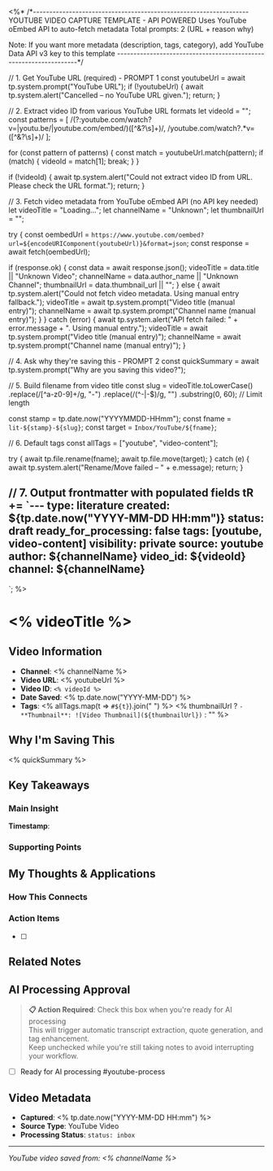 <%*
/*------------------------------------------------------------------
  YOUTUBE VIDEO CAPTURE TEMPLATE - API POWERED
  Uses YouTube oEmbed API to auto-fetch metadata
  Total prompts: 2 (URL + reason why)
  
  Note: If you want more metadata (description, tags, category),
  add YouTube Data API v3 key to this template
------------------------------------------------------------------*/

// 1. Get YouTube URL (required) - PROMPT 1
const youtubeUrl = await tp.system.prompt("YouTube URL");
if (!youtubeUrl) {
  await tp.system.alert("Cancelled – no YouTube URL given.");
  return;
}

// 2. Extract video ID from various YouTube URL formats
let videoId = "";
const patterns = [
  /(?:youtube\.com\/watch\?v=|youtu\.be\/|youtube\.com\/embed\/)([^&?\s]+)/,
  /youtube\.com\/watch\?.*v=([^&?\s]+)/
];

for (const pattern of patterns) {
  const match = youtubeUrl.match(pattern);
  if (match) {
    videoId = match[1];
    break;
  }
}

if (!videoId) {
  await tp.system.alert("Could not extract video ID from URL. Please check the URL format.");
  return;
}

// 3. Fetch video metadata from YouTube oEmbed API (no API key needed)
let videoTitle = "Loading...";
let channelName = "Unknown";
let thumbnailUrl = "";

try {
  const oembedUrl = `https://www.youtube.com/oembed?url=${encodeURIComponent(youtubeUrl)}&format=json`;
  const response = await fetch(oembedUrl);
  
  if (response.ok) {
    const data = await response.json();
    videoTitle = data.title || "Unknown Video";
    channelName = data.author_name || "Unknown Channel";
    thumbnailUrl = data.thumbnail_url || "";
  } else {
    await tp.system.alert("Could not fetch video metadata. Using manual entry fallback.");
    videoTitle = await tp.system.prompt("Video title (manual entry)");
    channelName = await tp.system.prompt("Channel name (manual entry)");
  }
} catch (error) {
  await tp.system.alert("API fetch failed: " + error.message + ". Using manual entry.");
  videoTitle = await tp.system.prompt("Video title (manual entry)");
  channelName = await tp.system.prompt("Channel name (manual entry)");
}

// 4. Ask why they're saving this - PROMPT 2
const quickSummary = await tp.system.prompt("Why are you saving this video?");

// 5. Build filename from video title
const slug = videoTitle.toLowerCase()
  .replace(/[^a-z0-9]+/g, "-")
  .replace(/(^-|-$)/g, "")
  .substring(0, 60); // Limit length

const stamp = tp.date.now("YYYYMMDD-HHmm");
const fname = `lit-${stamp}-${slug}`;
const target = `Inbox/YouTube/${fname}`;

// 6. Default tags
const allTags = ["youtube", "video-content"];

try {
  await tp.file.rename(fname);
  await tp.file.move(target);
} catch (e) {
  await tp.system.alert("Rename/Move failed – " + e.message);
  return;
}

// 7. Output frontmatter with populated fields
tR += `---
type: literature
created: ${tp.date.now("YYYY-MM-DD HH:mm")}
status: draft
ready_for_processing: false
tags: [youtube, video-content]
visibility: private
source: youtube
author: ${channelName}
video_id: ${videoId}
channel: ${channelName}
---

`;
%>

# <% videoTitle %>

## Video Information
- **Channel**: <% channelName %>
- **Video URL**: <% youtubeUrl %>
- **Video ID**: `<% videoId %>`
- **Date Saved**: <% tp.date.now("YYYY-MM-DD") %>
- **Tags**: <% allTags.map(t => `#${t}`).join(" ") %>
<% thumbnailUrl ? `- **Thumbnail**: ![Video Thumbnail](${thumbnailUrl})` : "" %>

## Why I'm Saving This
<% quickSummary %>

## Key Takeaways
<!-- As you watch, capture key points here -->

### Main Insight
> 

**Timestamp**: 

### Supporting Points
<!-- Add more as you watch -->

## My Thoughts & Applications

### How This Connects
<!-- Links to your existing knowledge -->

### Action Items
- [ ] 

## Related Notes
<!-- Add [[wiki-links]] as you make connections -->

## AI Processing Approval

> **📋 Action Required**: Check this box when you're ready for AI processing  
> This will trigger automatic transcript extraction, quote generation, and tag enhancement.  
> Keep unchecked while you're still taking notes to avoid interrupting your workflow.

- [ ] Ready for AI processing #youtube-process

## Video Metadata
<!-- Auto-filled for future reference -->
- **Captured**: <% tp.date.now("YYYY-MM-DD HH:mm") %>
- **Source Type**: YouTube Video
- **Processing Status**: `status: inbox`

---
*YouTube video saved from: <% channelName %>*
